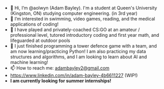 - 👋 Hi, I’m @aolwyn (Adam Bayley). I'm a student at Queen's University (Kingston, ON) studying computer engineering. (in 3rd year)
- 👀 I’m interested in swimming, video games, reading, and the medical applications of coding! 
- 🔨 I have  played and privately-coached CS:GO at an amateur / professional level, tutored introductory coding and first year math, and lifeguarded at outdoor pools
- 🌱 I just finished programming a tower defence game with a team, and am now learning/practicing Python! I am also practicing my data structures and algorithms, and I am looking to learn about AI and machine learning! 
- 📫 How to reach me: adambayley2@gmail.com
- https://www.linkedin.com/in/adam-bayley-4b6611227 (WIP!)
- **I am currently looking for summer internships!**

<!---
aolwyn/aolwyn is a ✨ special ✨ repository because its `README.md` (this file) appears on your GitHub profile.
You can click the Preview link to take a look at your changes.
--->
